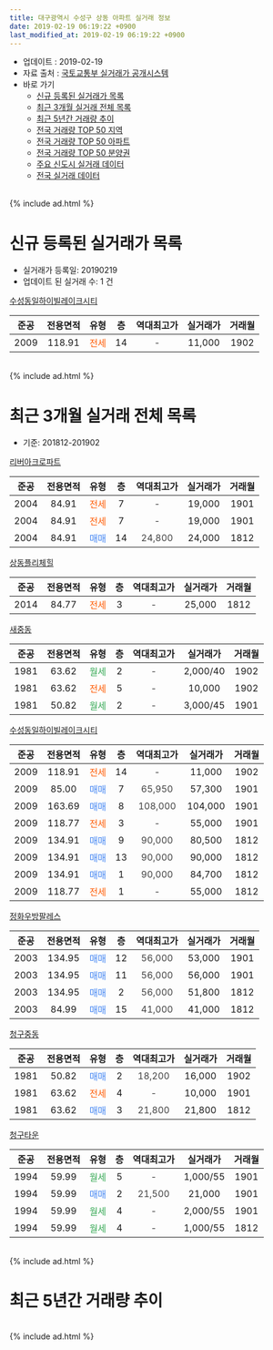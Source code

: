 ```yaml
---
title: 대구광역시 수성구 상동 아파트 실거래 정보
date: 2019-02-19 06:19:22 +0900
last_modified_at: 2019-02-19 06:19:22 +0900
---
```


* 업데이트 : 2019-02-19
* 자료 출처 : [국토교통부 실거래가 공개시스템](http://rt.molit.go.kr)
* 바로 가기
    * [신규 등록된 실거래가 목록](#신규-등록된-실거래가-목록)
    * [최근 3개월 실거래 전체 목록](#최근-3개월-실거래-전체-목록)
    * [최근 5년간 거래량 추이](#최근-5년간-거래량-추이)
    * [전국 거래량 TOP 50 지역](https://inasie.github.io/apt-trade-info/최근-3개월-전국에서-가장-거래가-많이-발생한-지역)
    * [전국 거래량 TOP 50 아파트](https://inasie.github.io/apt-trade-info/최근-3개월-전국에서-가장-거래가-많이-발생한-아파트)
    * [전국 거래량 TOP 50 분양권](https://inasie.github.io/apt-trade-info/최근-3개월-전국에서-가장-거래가-많이-발생한-분양권)
    * [주요 신도시 실거래 데이터](https://inasie.github.io/apt-trade-info/주요-신도시)
    * [전국 실거래 데이터](https://inasie.github.io/apt-trade-info/전국)
<br>
{% include ad.html %}
<br>

# 신규 등록된 실거래가 목록
* 실거래가 등록일: 20190219
* 업데이트 된 실거래 수: 1 건


[수성동일하이빌레이크시티](https://search.naver.com/search.naver?query=%EB%8C%80%EA%B5%AC%EA%B4%91%EC%97%AD%EC%8B%9C+%EC%88%98%EC%84%B1%EA%B5%AC+%EC%83%81%EB%8F%99+%EC%88%98%EC%84%B1%EB%8F%99%EC%9D%BC%ED%95%98%EC%9D%B4%EB%B9%8C%EB%A0%88%EC%9D%B4%ED%81%AC%EC%8B%9C%ED%8B%B0)

|준공|전용면적|유형|층|역대최고가|실거래가|거래월|
|:---:|:---:|:---:|:---:|:---:|:---:|:---:|
|2009|118.91|<span style="color:#ff5a00">전세</span>|14|<span style="color:#444444">-</span>|11,000|1902|


<br>
{% include ad.html %}
<br>

# 최근 3개월 실거래 전체 목록
* 기준: 201812-201902


[리버아크로파트](https://search.naver.com/search.naver?query=%EB%8C%80%EA%B5%AC%EA%B4%91%EC%97%AD%EC%8B%9C+%EC%88%98%EC%84%B1%EA%B5%AC+%EC%83%81%EB%8F%99+%EB%A6%AC%EB%B2%84%EC%95%84%ED%81%AC%EB%A1%9C%ED%8C%8C%ED%8A%B8)

|준공|전용면적|유형|층|역대최고가|실거래가|거래월|
|:---:|:---:|:---:|:---:|:---:|:---:|:---:|
|2004|84.91|<span style="color:#ff5a00">전세</span>|7|<span style="color:#444444">-</span>|19,000|1901|
|2004|84.91|<span style="color:#ff5a00">전세</span>|7|<span style="color:#444444">-</span>|19,000|1901|
|2004|84.91|<span style="color:#4285f3">매매</span>|14|<span style="color:#444444">24,800</span>|24,000|1812|

[상동플리체힐](https://search.naver.com/search.naver?query=%EB%8C%80%EA%B5%AC%EA%B4%91%EC%97%AD%EC%8B%9C+%EC%88%98%EC%84%B1%EA%B5%AC+%EC%83%81%EB%8F%99+%EC%83%81%EB%8F%99%ED%94%8C%EB%A6%AC%EC%B2%B4%ED%9E%90)

|준공|전용면적|유형|층|역대최고가|실거래가|거래월|
|:---:|:---:|:---:|:---:|:---:|:---:|:---:|
|2014|84.77|<span style="color:#ff5a00">전세</span>|3|<span style="color:#444444">-</span>|25,000|1812|

[새중동](https://search.naver.com/search.naver?query=%EB%8C%80%EA%B5%AC%EA%B4%91%EC%97%AD%EC%8B%9C+%EC%88%98%EC%84%B1%EA%B5%AC+%EC%83%81%EB%8F%99+%EC%83%88%EC%A4%91%EB%8F%99)

|준공|전용면적|유형|층|역대최고가|실거래가|거래월|
|:---:|:---:|:---:|:---:|:---:|:---:|:---:|
|1981|63.62|<span style="color:#34a853">월세</span>|2|<span style="color:#444444">-</span>|2,000/40|1902|
|1981|63.62|<span style="color:#ff5a00">전세</span>|5|<span style="color:#444444">-</span>|10,000|1902|
|1981|50.82|<span style="color:#34a853">월세</span>|2|<span style="color:#444444">-</span>|3,000/45|1901|

[수성동일하이빌레이크시티](https://search.naver.com/search.naver?query=%EB%8C%80%EA%B5%AC%EA%B4%91%EC%97%AD%EC%8B%9C+%EC%88%98%EC%84%B1%EA%B5%AC+%EC%83%81%EB%8F%99+%EC%88%98%EC%84%B1%EB%8F%99%EC%9D%BC%ED%95%98%EC%9D%B4%EB%B9%8C%EB%A0%88%EC%9D%B4%ED%81%AC%EC%8B%9C%ED%8B%B0)

|준공|전용면적|유형|층|역대최고가|실거래가|거래월|
|:---:|:---:|:---:|:---:|:---:|:---:|:---:|
|2009|118.91|<span style="color:#ff5a00">전세</span>|14|<span style="color:#444444">-</span>|11,000|1902|
|2009|85.00|<span style="color:#4285f3">매매</span>|7|<span style="color:#444444">65,950</span>|57,300|1901|
|2009|163.69|<span style="color:#4285f3">매매</span>|8|<span style="color:#444444">108,000</span>|104,000|1901|
|2009|118.77|<span style="color:#ff5a00">전세</span>|3|<span style="color:#444444">-</span>|55,000|1901|
|2009|134.91|<span style="color:#4285f3">매매</span>|9|<span style="color:#444444">90,000</span>|80,500|1812|
|2009|134.91|<span style="color:#4285f3">매매</span>|13|<span style="color:#444444">90,000</span>|90,000|1812|
|2009|134.91|<span style="color:#4285f3">매매</span>|1|<span style="color:#444444">90,000</span>|84,700|1812|
|2009|118.77|<span style="color:#ff5a00">전세</span>|1|<span style="color:#444444">-</span>|55,000|1812|

[정화우방팔레스](https://search.naver.com/search.naver?query=%EB%8C%80%EA%B5%AC%EA%B4%91%EC%97%AD%EC%8B%9C+%EC%88%98%EC%84%B1%EA%B5%AC+%EC%83%81%EB%8F%99+%EC%A0%95%ED%99%94%EC%9A%B0%EB%B0%A9%ED%8C%94%EB%A0%88%EC%8A%A4)

|준공|전용면적|유형|층|역대최고가|실거래가|거래월|
|:---:|:---:|:---:|:---:|:---:|:---:|:---:|
|2003|134.95|<span style="color:#4285f3">매매</span>|12|<span style="color:#444444">56,000</span>|53,000|1901|
|2003|134.95|<span style="color:#4285f3">매매</span>|11|<span style="color:#444444">56,000</span>|56,000|1901|
|2003|134.95|<span style="color:#4285f3">매매</span>|2|<span style="color:#444444">56,000</span>|51,800|1812|
|2003|84.99|<span style="color:#4285f3">매매</span>|15|<span style="color:#444444">41,000</span>|41,000|1812|

[청구중동](https://search.naver.com/search.naver?query=%EB%8C%80%EA%B5%AC%EA%B4%91%EC%97%AD%EC%8B%9C+%EC%88%98%EC%84%B1%EA%B5%AC+%EC%83%81%EB%8F%99+%EC%B2%AD%EA%B5%AC%EC%A4%91%EB%8F%99)

|준공|전용면적|유형|층|역대최고가|실거래가|거래월|
|:---:|:---:|:---:|:---:|:---:|:---:|:---:|
|1981|50.82|<span style="color:#4285f3">매매</span>|2|<span style="color:#444444">18,200</span>|16,000|1902|
|1981|63.62|<span style="color:#ff5a00">전세</span>|4|<span style="color:#444444">-</span>|10,000|1901|
|1981|63.62|<span style="color:#4285f3">매매</span>|3|<span style="color:#444444">21,800</span>|21,800|1812|

[청구타운](https://search.naver.com/search.naver?query=%EB%8C%80%EA%B5%AC%EA%B4%91%EC%97%AD%EC%8B%9C+%EC%88%98%EC%84%B1%EA%B5%AC+%EC%83%81%EB%8F%99+%EC%B2%AD%EA%B5%AC%ED%83%80%EC%9A%B4)

|준공|전용면적|유형|층|역대최고가|실거래가|거래월|
|:---:|:---:|:---:|:---:|:---:|:---:|:---:|
|1994|59.99|<span style="color:#34a853">월세</span>|5|<span style="color:#444444">-</span>|1,000/55|1901|
|1994|59.99|<span style="color:#4285f3">매매</span>|2|<span style="color:#444444">21,500</span>|21,000|1901|
|1994|59.99|<span style="color:#34a853">월세</span>|4|<span style="color:#444444">-</span>|2,000/55|1901|
|1994|59.99|<span style="color:#34a853">월세</span>|4|<span style="color:#444444">-</span>|1,000/55|1812|


<br>
{% include ad.html %}
<br>

# 최근 5년간 거래량 추이


<div style="width:100%;">
    <canvas id="deal_progress" height="200"></canvas>
</div>

<script>
new Chart(document.getElementById("deal_progress"), {
    type: 'line',
    data: {
        labels: ['201402','201403','201404','201405','201406','201407','201408','201409','201410','201411','201412','201501','201502','201503','201504','201505','201506','201507','201508','201509','201510','201511','201512','201601','201602','201603','201604','201605','201606','201607','201608','201609','201610','201611','201612','201701','201702','201703','201704','201705','201706','201707','201708','201709','201710','201711','201712','201801','201802','201803','201804','201805','201806','201807','201808','201809','201810','201811','201812','201901','201902'],
        datasets: [{
            label: '매매',
            pointRadius: 1,
            data: [33, 28, 22, 16, 19, 44, 37, 23, 29, 22, 22, 19, 21, 33, 21, 18, 17, 14, 12, 7, 9, 7, 3, 3, 8, 4, 6, 7, 12, 10, 17, 16, 25, 14, 11, 6, 14, 19, 13, 17, 16, 33, 33, 17, 10, 8, 9, 11, 15, 24, 20, 13, 10, 12, 20, 16, 13, 8, 7, 5, 1],
            borderColor: "rgba(255, 201, 14, 1)",
            backgroundColor: "rgba(255, 201, 14, 0.5)",
            fill: false,
            lineTension: 0
        },{
            label: '전월세',
            pointRadius: 1,
            data: [14, 7, 3, 3, 4, 9, 6, 7, 4, 7, 4, 7, 10, 8, 3, 8, 5, 3, 3, 3, 4, 4, 5, 6, 4, 3, 9, 3, 3, 5, 5, 4, 5, 4, 4, 5, 6, 7, 5, 2, 6, 2, 4, 7, 4, 10, 2, 6, 7, 4, 4, 11, 6, 3, 5, 1, 7, 7, 3, 7, 3],
            borderColor: "rgba(0, 141, 185, 1)",
            backgroundColor: "rgba(0, 141, 185, 0.5)",
            fill: false,
            lineTension: 0
        }
        ]
    },
    options: {
        responsive: true,
        title: {
            display: false
        },
        tooltips: {
            mode: 'index',
            intersect: false
        },
        hover: {
            mode: 'nearest',
            intersect: true
        },
        scales: {
            xAxes: [{
                display: true,
                scaleLabel: {
                    display: true,
                    labelString: '년/월'
                }
            }],
            yAxes: [{
                display: true,
                ticks: {
                    suggestedMin: 0,
                },
                scaleLabel: {
                    display: true,
                    labelString: '실거래 수'
                }
            }]
        }
    }
});

</script>


<br>
{% include ad.html %}
<br>


